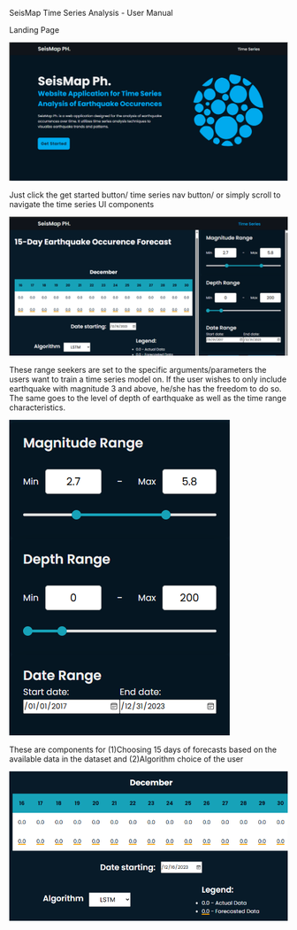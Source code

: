 SeisMap Time Series Analysis - User Manual



Landing Page

![Home!](Python/user_manual/seismap_homepage.png)


Just click the get started button/ time series nav button/ or simply scroll to navigate the time series UI components

![TS_UI!](Python/user_manual/time_series_1.png)


These range seekers are set to the specific arguments/parameters the users want to train a time series model on. If the user wishes to only include earthquake with magnitude 3 and above, he/she has the freedom to do so. The same goes to the level of depth of earthquake as well as the time range characteristics.

![TS_range_seekers!](Python/user_manual/range_seekers.png)


These are components for (1)Choosing 15 days of forecasts based on the available data in the dataset and (2)Algorithm choice of the user

![TS_forecast_date!](Python/user_manual/forecast_date.png)
